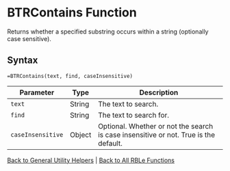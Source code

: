# BTRContains Function

Returns whether a specified substring occurs within a string (optionally case sensitive).

## Syntax

```excel
=BTRContains(text, find, caseInsensitive)
```

Parameter | Type | Description
---|---|---
`text` | String | The text to search.
`find` | String | The text to search for.
`caseInsensitive` | Object | Optional.  Whether or not the search is case insensitive or not.  True is the default.

[Back to General Utility Helpers](RBLeGeneralUtilityHelpers.md) | [Back to All RBLe Functions](RBLe.md#function-documentation)